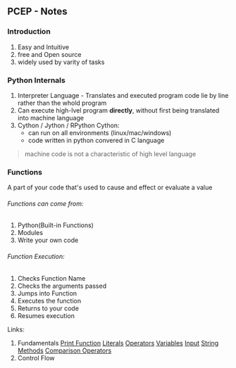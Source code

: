 ## PCEP - Notes
### Introduction
1. Easy and Intuitive
2. free and Open source
3. widely used by varity of tasks
### Python Internals
1. Interpreter Language - Translates and executed program code lie by line rather than the whold program
2. Can execute high-lvel program **directly**, without first being translated into machine language
3. Cython / Jython / RPython
Cython:
    - can run on all environments (linux/mac/windows)
    - code written in python convered in C language
> machine code is not a characteristic of high level language
### Functions
A part of your code that's used to cause and effect or evaluate a value
<h6>Functions can come from:</h6>

1. Python(Built-in Functions)
2. Modules 
3. Write your own code

<h6>Function Execution:</h6>

1. Checks Function Name
2. Checks the arguments passed
3. Jumps into Function
4. Executes the function
5. Returns to your code
6. Resumes execution

Links:
1. Fundamentals
    [Print Function](/mypython/fundamentals/PCEP/print.md)
    [Literals](/mypython/PCEP/fundamentals/literals.md)
    [Operators](/mypython/PCEP/fundamentals/operators.md)
    [Variables](/mypython/PCEP/fundamentals/variables.md)
    [Input](https://bitbucket.org/bcloudagile/mypython/src/master/PCEP/fundamentals/input.md)
    [String Methods](/mypython/PCEP/fundamentals/stringmethods.md)
    [Comparison Operators](/mypython/PCEP/fundamentals/ComparisonOperators.md)
2. Control Flow